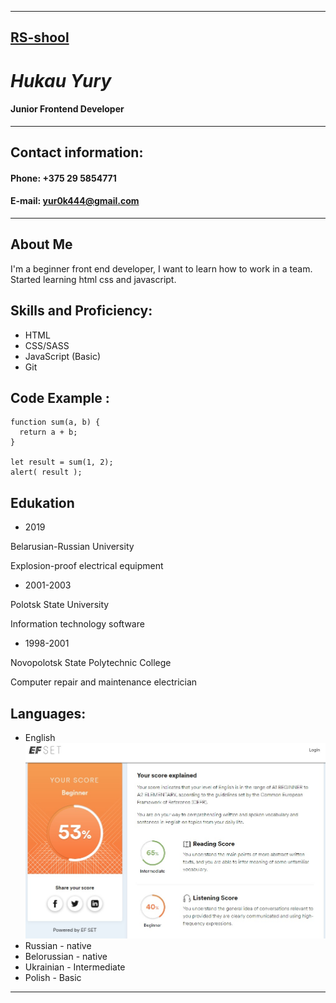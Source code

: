 ------
[RS-shool](https://github.com/yur0k44/rsschool-cv/edit/gh-pages/cv.md "УРА")
------
# _Hukau Yury_


#### Junior Frontend Developer
-------
## Contact information:


#### Phone: +375 29 5854771


#### E-mail: yur0k444@gmail.com
-----
## About Me


I'm a beginner front end developer, I want to learn how to work in a team. Started learning html css and javascript.
## Skills and Proficiency:
* HTML
* CSS/SASS
* JavaScript (Basic)
* Git
## Code Example :
```
function sum(a, b) {
  return a + b;
}

let result = sum(1, 2);
alert( result );

```
## Edukation
* 2019


Belarusian-Russian University


Еxplosion-proof electrical equipment


* 2001-2003


Polotsk State University


Information technology software


* 1998-2001


Novopolotsk State Polytechnic College


Сomputer repair and maintenance electrician
## Languages:
* English
![eng](https://github.com/yur0k44/sitesafona-/blob/main/img/eng.jpg "eng")
* Russian - native
* Belorussian - native
* Ukrainian - Intermediate
* Polish - Basic
-----
